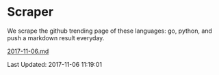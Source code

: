 # Scraper

We scrape the github trending page of these languages: go, python, and push a markdown result everyday.

[2017-11-06.md](https://github.com/borays/Scraper/blob/master/2017-11-06.md)

Last Updated: 2017-11-06 11:19:01